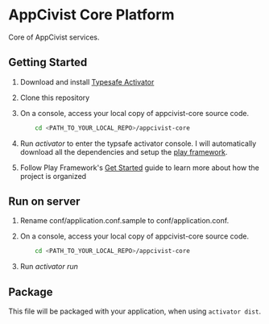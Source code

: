 # AppCivist Core Platform

Core of AppCivist services. 

## Getting Started

1. Download and install [Typesafe Activator][3]
2. Clone this repository
3. On a console, access your local copy of appcivist-core source code. 

	```sh 
		cd <PATH_TO_YOUR_LOCAL_REPO>/appcivist-core
	```

4. Run *activator* to enter the typsafe activator console. I will automatically download all the dependencies and setup the [play framework][1]. 
5. Follow Play Framework's [Get Started][2] guide to learn more about how the project is organized

## Run on server

1. Rename conf/application.conf.sample to conf/application.conf.  
1. On a console, access your local copy of appcivist-core source code. 

	```sh 
		cd <PATH_TO_YOUR_LOCAL_REPO>/appcivist-core
	```

2. Run *activator run* 

## Package 

This file will be packaged with your application, when using `activator dist`.


[1]: https://www.playframework.com/
[2]: https://www.playframework.com/documentation/2.3.x/Home
[3]: http://typesafe.com/get-started